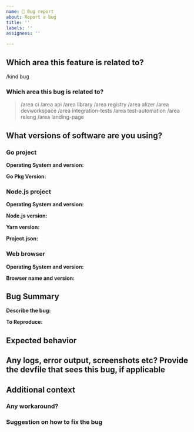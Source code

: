 ```yaml
---
name: 🐞 Bug report
about: Report a bug
title: ''
labels: ''
assignees: ''

---
```


## Which area this feature is related to?

/kind bug

<!--

Welcome! - We kindly ask you to:

  1. Fill out the issue template below
  2. Use the Devfile Community Slack Channel: https://kubernetes.slack.com/archives/C02SX9E5B55 if you have a question rather than a bug or feature request.
    If you haven’t joined the Kubernetes workspace before, follow https://slack.k8s.io/.

Thanks for understanding and for contributing to the project!

-->

### Which area this bug is related to?

<!--
    Uncomment appropriate `/area` lines, and delete the rest.
    For example, `> /area api` would simply become: `/area api`
-->

> /area ci
> /area api
> /area library
> /area registry
> /area alizer
> /area devworkspace
> /area integration-tests
> /area test-automation
> /area releng
> /area landing-page

## What versions of software are you using?

### Go project

**Operating System and version:**

**Go Pkg Version:**

### Node.js project

<!--
    Please paste the text output of the console in the error output section with a screenshot
-->

**Operating System and version:**

**Node.js version:**

**Yarn version:**

**Project.json:**

### Web browser

<!--
    Please paste the text output of the console in the error output section with a screenshot
-->

**Operating System and version:**

**Browser name and version:**

## Bug Summary

**Describe the bug:**

<!--
    A clear and concise description of what the bug is.
-->

**To Reproduce:**

<!--
    Steps to reproduce the behavior.
-->

## Expected behavior

<!--
    A clear and concise description of what you expected to happen.
-->

## Any logs, error output, screenshots etc? Provide the devfile that sees this bug, if applicable

<!--
To get logs:
    ci: please copy the github workflow output
    api: please copy the terminal output
    library: please copy the terminal output
    registry: follow instruction under "Collecting Logs" to find log: https://github.com/devfile/registry-support/blob/main/TROUBLESHOOTING.md
    devworkspace: copy the logs from the controller (kubectl logs deploy/devworkspace-controller -n $NAMESPACE)
    test-automation:
        api: follow instruction under "Running tests locally" to find test log: https://github.com/devfile/api/tree/main/test
        library: follow instruction under "Running the tests locally" to find test log: https://github.com/devfile/library/tree/main/tests
        devworkspace: copy the logs from the controller (kubectl logs deploy/devworkspace-controller -n $NAMESPACE)
    integration-tests: please copy the build log under prow ci result for QE ingetration tests
-->

## Additional context

<!--
    Add any other context about the problem here.
-->

### Any workaround?

<!--
    Describe the workaround if applicable.
-->

### Suggestion on how to fix the bug

<!--
    Provide suggestion on how to fix the bug upon your investigation, if applicable.
-->
